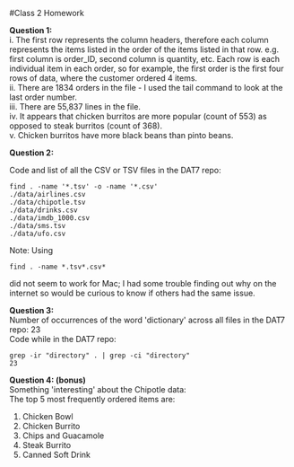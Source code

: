 #Class 2 Homework

**Question 1:**  
i. The first row represents the column headers, therefore each column represents the items 
listed in the order of the items listed in that row. e.g. first column is order_ID, second 
column is quantity, etc. Each row is each individual item in each order, so for example, 
the first order is the first four rows of data, where the customer ordered 4 items.    
ii. There are 1834 orders in the file - I used the tail command to look at the last order 
number.  
iii. There are 55,837 lines in the file.   
iv. It appears that chicken burritos are more popular (count of 553) as opposed to steak
burritos (count of 368).  
v. Chicken burritos have more black beans than pinto beans.

**Question 2:**  

Code and list of all the CSV or TSV files in the DAT7 repo:
```
find . -name '*.tsv' -o -name '*.csv'  
./data/airlines.csv  
./data/chipotle.tsv  
./data/drinks.csv  
./data/imdb_1000.csv  
./data/sms.tsv  
./data/ufo.csv  

```  
Note: Using 
```
find . -name *.tsv*.csv* 
```
did not seem to work for Mac; I had some trouble finding out why on the internet so would 
be curious to know if others had the same issue.

**Question 3:**  
Number of occurrences of the word 'dictionary' across all files in the DAT7 repo: 23  
Code while in the DAT7 repo:
```
grep -ir "directory" . | grep -ci "directory"
23
```

**Question 4: (bonus)**  
Something 'interesting' about the Chipotle data:  
The top 5 most frequently ordered items are:  
1. Chicken Bowl  
2. Chicken Burrito  
3. Chips and Guacamole  
4. Steak Burrito  
5. Canned Soft Drink  







